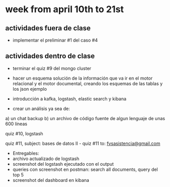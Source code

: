 # week from april 10th to 21st

## actividades fuera de clase
- implementar el preliminar #1 del caso #4 

## actividades dentro de clase

- terminar el quiz #9 del mongo cluster 

- hacer un esquema solución de la información que va ir en el motor relacional y el motor documental, creando los esquemas de las tablas y los json ejemplo 

- introducción a kafka, logstash, elastic search y kibana

- crear un análisis ya sea de:

a) un chat backup
b) un archivo de código fuente de algun lenguaje de unas 600 líneas 

quiz #10, logstash

quiz #11, 
subject: bases de datos II - quiz #11
to: fvsasistencia@gmail.com

- Entregables: 
- archivo actualizado de logstash
- screenshot del logstash ejecutado con el output 
- queries con screenshot en postman:  search all documents, query del top 5
- screenshot del dashboard en kibana

